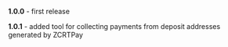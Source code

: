 **1.0.0** - first release

**1.0.1** - added tool for collecting payments from deposit addresses generated by ZCRTPay
